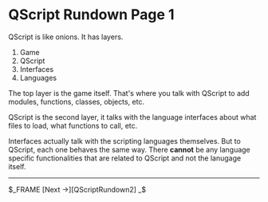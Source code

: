 # QScript Rundown Page 1

QScript is like onions. It has layers. 

1. Game
2. QScript
3. Interfaces
4. Languages

The top layer is the game itself. That's where you talk with QScript to add modules, functions, classes, objects, etc.

QScript is the second layer, it talks with the language interfaces about what files to load, what functions to call, etc.

Interfaces actually talk with the scripting languages themselves. But to QScript, each one behaves the same way. There **cannot** be any language specific functionalities that are related to QScript and not the lanugage itself.

---

$_FRAME
[Next ->][QScriptRundown2]
_$